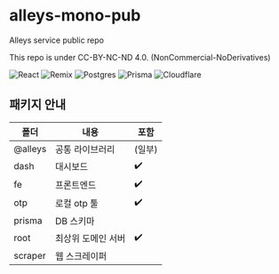 # alleys-mono-pub
Alleys service public repo

This repo is under CC-BY-NC-ND 4.0. (NonCommercial-NoDerivatives)

![React](https://img.shields.io/badge/react-%2320232a.svg?style=for-the-badge&logo=react&logoColor=%2361DAFB)
![Remix](https://img.shields.io/badge/remix-%23000.svg?style=for-the-badge&logo=remix&logoColor=white)
![Postgres](https://img.shields.io/badge/postgres-%23316192.svg?style=for-the-badge&logo=postgresql&logoColor=white)
![Prisma](https://img.shields.io/badge/Prisma-3982CE?style=for-the-badge&logo=Prisma&logoColor=white)
![Cloudflare](https://img.shields.io/badge/Cloudflare-F38020?style=for-the-badge&logo=Cloudflare&logoColor=white)



## 패키지 안내

| 폴더     | 내용 | 포함 |
|---------|-----|-----|
| @alleys | 공통 라이브러리 | (일부)
| dash    | 대시보드 | ✔️
| fe      | 프론트엔드 | ✔️
| otp     | 로컬 otp 툴 | ✔️
| prisma  | DB 스키마 |
| root    | 최상위 도메인 서버 | ✔️
| scraper | 웹 스크레이퍼 |
